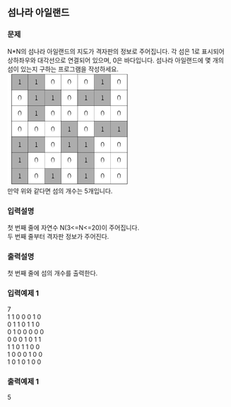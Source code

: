 ## 섬나라 아일랜드
### 문제
N*N의 섬나라 아일랜드의 지도가 격자판의 정보로 주어집니다. 각 섬은 1로 표시되어 상하좌우와 대각선으로 연결되어 있으며, 0은 바다입니다. 섬나라 아일랜드에 몇 개의 섬이 있는지 구하는 프로그램을 작성하세요.<br>
 ![](1.png)<br>
만약 위와 같다면 섬의 개수는 5개입니다. 
### 입력설명
첫 번째 줄에 자연수 N(3<=N<=20)이 주어집니다.<br>
두 번째 줄부터 격자판 정보가 주어진다.
### 출력설명
첫 번째 줄에 섬의 개수를 출력한다.
### 입력예제 1                                   
7<br>
 1 1 0 0 0 1 0<br>
 0 1 1 0 1 1 0<br>
 0 1 0 0 0 0 0<br>
 0 0 0 1 0 1 1<br>
 1 1 0 1 1 0 0<br>
 1 0 0 0 1 0 0<br>
 1 0 1 0 1 0 0<br>
 ### 출력예제 1
 5
